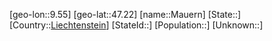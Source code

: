 ﻿---
location: [47.22,9.55]
type: City
tags:
- geo/City


SpocWebEntityId: 32349
isDeleted: false
confidential: public

---
[geo-lon::9.55]
[geo-lat::47.22]
[name::Mauern]
[State::]
[Country::[Liechtenstein](geo/Continent/Europe/Liechtenstein.md)]
[StateId::]
[Population::]
[Unknown::]

